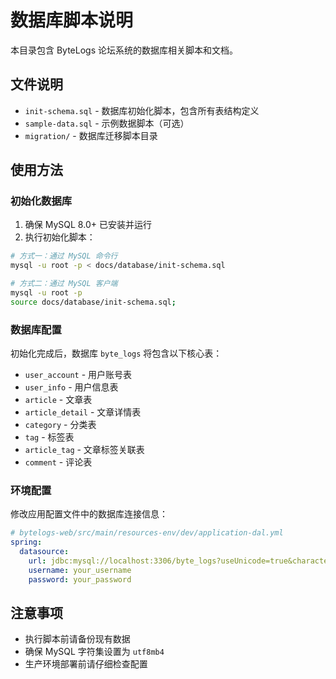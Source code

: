 # 数据库脚本说明

本目录包含 ByteLogs 论坛系统的数据库相关脚本和文档。

## 文件说明

- `init-schema.sql` - 数据库初始化脚本，包含所有表结构定义
- `sample-data.sql` - 示例数据脚本（可选）
- `migration/` - 数据库迁移脚本目录

## 使用方法

### 初始化数据库

1. 确保 MySQL 8.0+ 已安装并运行
2. 执行初始化脚本：

```bash
# 方式一：通过 MySQL 命令行
mysql -u root -p < docs/database/init-schema.sql

# 方式二：通过 MySQL 客户端
mysql -u root -p
source docs/database/init-schema.sql;
```

### 数据库配置

初始化完成后，数据库 `byte_logs` 将包含以下核心表：

- `user_account` - 用户账号表
- `user_info` - 用户信息表  
- `article` - 文章表
- `article_detail` - 文章详情表
- `category` - 分类表
- `tag` - 标签表
- `article_tag` - 文章标签关联表
- `comment` - 评论表

### 环境配置

修改应用配置文件中的数据库连接信息：

```yaml
# bytelogs-web/src/main/resources-env/dev/application-dal.yml
spring:
  datasource:
    url: jdbc:mysql://localhost:3306/byte_logs?useUnicode=true&characterEncoding=utf-8&useSSL=false&serverTimezone=Asia/Shanghai
    username: your_username
    password: your_password
```

## 注意事项

- 执行脚本前请备份现有数据
- 确保 MySQL 字符集设置为 `utf8mb4`
- 生产环境部署前请仔细检查配置